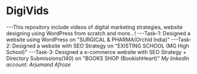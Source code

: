 # DigiVids
---This repository include videos of digital marketing strategies,
website designing using WordPress from scratch and more...!
---Task-1: Designed a website using WordPress on "SURGICAL & PHARMA(Orchid India)"
---Task-2: Designed a website with SEO Strategy on "EXISTING SCHOOL (MG High School)"
---Task-3: Designed a e-commerce website with SEO Strategy + Directory Submissions(140) on "BOOKS SHOP (BookishHeart)"
*My linkedIn account: Arjumand Afroze*
